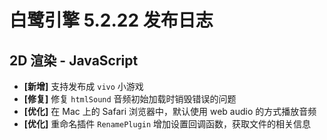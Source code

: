 # 白鹭引擎 5.2.22 发布日志



## 2D 渲染 - JavaScript 
- **[新增]** 支持发布成 `vivo` 小游戏
- **[修复]** 修复 `htmlSound` 音频初始加载时销毁错误的问题
- **[优化]** 在 Mac 上的 Safari 浏览器中，默认使用 web audio 的方式播放音频
- **[优化]** 重命名插件 `RenamePlugin` 增加设置回调函数，获取文件的相关信息

